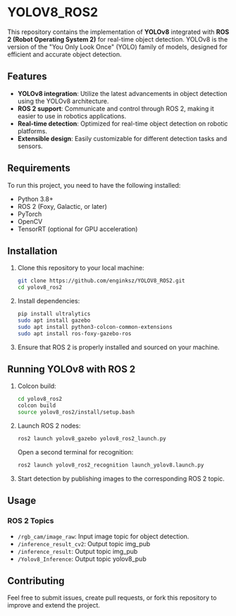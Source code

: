 # YOLOV8_ROS2

This repository contains the implementation of **YOLOv8** integrated with **ROS 2 (Robot Operating System 2)** for real-time object detection. YOLOv8 is the version of the "You Only Look Once" (YOLO) family of models, designed for efficient and accurate object detection.

## Features

- **YOLOv8 integration**: Utilize the latest advancements in object detection using the YOLOv8 architecture.
- **ROS 2 support**: Communicate and control through ROS 2, making it easier to use in robotics applications.
- **Real-time detection**: Optimized for real-time object detection on robotic platforms.
- **Extensible design**: Easily customizable for different detection tasks and sensors.

## Requirements

To run this project, you need to have the following installed:

- Python 3.8+
- ROS 2 (Foxy, Galactic, or later)
- PyTorch
- OpenCV
- TensorRT (optional for GPU acceleration)

## Installation

1. Clone this repository to your local machine:

    ```bash
    git clone https://github.com/enginksz/YOLOV8_ROS2.git
    cd yolov8_ros2
    ```

2. Install dependencies:

    ```bash
    pip install ultralytics
    sudo apt install gazebo
    sudo apt install python3-colcon-common-extensions
    sudo apt install ros-foxy-gazebo-ros
    ```

3. Ensure that ROS 2 is properly installed and sourced on your machine.

## Running YOLOv8 with ROS 2

1. Colcon build:

    ```bash
    cd yolov8_ros2
    colcon build
    source yolov8_ros2/install/setup.bash
    ```

2. Launch ROS 2 nodes:

    ```bash
    ros2 launch yolov8_gazebo yolov8_ros2_launch.py
    ```

    Open a second terminal for recognition:

    ```bash
    ros2 launch yolov8_ros2_recognition launch_yolov8.launch.py
    ```

3. Start detection by publishing images to the corresponding ROS 2 topic.

## Usage

### ROS 2 Topics

- `/rgb_cam/image_raw`: Input image topic for object detection.
- `/inference_result_cv2`: Output topic img_pub
- `/inference_result`: Output topic img_pub
- `/Yolov8_Inference`: Output topic yolov8_pub

## Contributing

Feel free to submit issues, create pull requests, or fork this repository to improve and extend the project.
